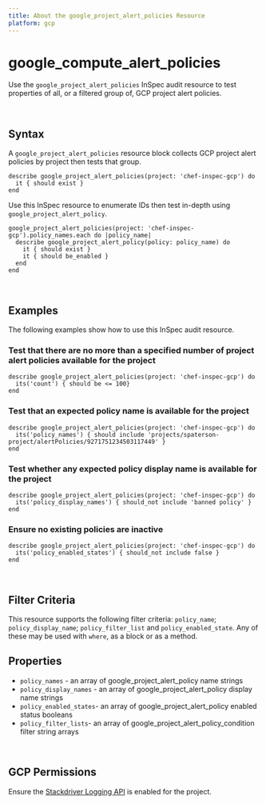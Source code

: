 ```yaml
---
title: About the google_project_alert_policies Resource
platform: gcp
---
```


# google\_compute\_alert\_policies

Use the `google_project_alert_policies` InSpec audit resource to test properties of all, or a filtered group of, GCP project alert policies.

<br>

## Syntax

A `google_project_alert_policies` resource block collects GCP project alert policies by project then tests that group.

    describe google_project_alert_policies(project: 'chef-inspec-gcp') do
      it { should exist }
    end

Use this InSpec resource to enumerate IDs then test in-depth using `google_project_alert_policy`.

    google_project_alert_policies(project: 'chef-inspec-gcp').policy_names.each do |policy_name|
      describe google_project_alert_policy(policy: policy_name) do
        it { should exist }
        it { should be_enabled }
      end
    end

<br>

## Examples

The following examples show how to use this InSpec audit resource.

### Test that there are no more than a specified number of project alert policies available for the project

    describe google_project_alert_policies(project: 'chef-inspec-gcp') do
      its('count') { should be <= 100}
    end

### Test that an expected policy name is available for the project

    describe google_project_alert_policies(project: 'chef-inspec-gcp') do
      its('policy_names') { should include 'projects/spaterson-project/alertPolicies/9271751234503117449' }
    end

### Test whether any expected policy display name is available for the project

    describe google_project_alert_policies(project: 'chef-inspec-gcp') do
      its('policy_display_names') { should_not include 'banned policy' }
    end

### Ensure no existing policies are inactive

    describe google_project_alert_policies(project: 'chef-inspec-gcp') do
      its('policy_enabled_states') { should_not include false }
    end
    
    
<br>

## Filter Criteria

This resource supports the following filter criteria:  `policy_name`; `policy_display_name`; `policy_filter_list` and `policy_enabled_state`. Any of these may be used with `where`, as a block or as a method.

## Properties

*  `policy_names` - an array of google_project_alert_policy name strings
*  `policy_display_names` - an array of google_project_alert_policy display name strings
*  `policy_enabled_states`- an array of google_project_alert_policy enabled status booleans
*  `policy_filter_lists`- an array of google_project_alert_policy_condition filter string arrays

<br>


## GCP Permissions

Ensure the [Stackdriver Logging API](https://console.cloud.google.com/apis/api/logging.googleapis.com/) is enabled for the project.